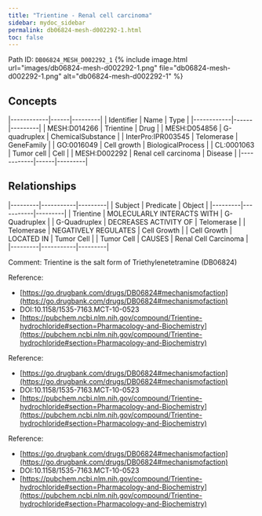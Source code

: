 ```yaml
---
title: "Trientine - Renal cell carcinoma"
sidebar: mydoc_sidebar
permalink: db06824-mesh-d002292-1.html
toc: false 
---
```



Path ID: `DB06824_MESH_D002292_1`
{% include image.html url="images/db06824-mesh-d002292-1.png" file="db06824-mesh-d002292-1.png" alt="db06824-mesh-d002292-1" %}

## Concepts

|------------|------|---------|
| Identifier | Name | Type    |
|------------|------|---------|
| MESH:D014266 | Trientine | Drug |
| MESH:D054856 | G-quadruplex | ChemicalSubstance |
| InterPro:IPR003545 | Telomerase | GeneFamily |
| GO:0016049 | Cell growth | BiologicalProcess |
| CL:0001063 | Tumor cell | Cell |
| MESH:D002292 | Renal cell carcinoma | Disease |
|------------|------|---------|

## Relationships

|---------|-----------|---------|
| Subject | Predicate | Object  |
|---------|-----------|---------|
| Trientine | MOLECULARLY INTERACTS WITH | G-Quadruplex |
| G-Quadruplex | DECREASES ACTIVITY OF | Telomerase |
| Telomerase | NEGATIVELY REGULATES | Cell Growth |
| Cell Growth | LOCATED IN | Tumor Cell |
| Tumor Cell | CAUSES | Renal Cell Carcinoma |
|---------|-----------|---------|

Comment: Trientine is the salt form of Triethylenetetramine (DB06824)

Reference: 
  - [https://go.drugbank.com/drugs/DB06824#mechanismofaction](https://go.drugbank.com/drugs/DB06824#mechanismofaction)
  - DOI:10.1158/1535-7163.MCT-10-0523
  - [https://pubchem.ncbi.nlm.nih.gov/compound/Trientine-hydrochloride#section=Pharmacology-and-Biochemistry](https://pubchem.ncbi.nlm.nih.gov/compound/Trientine-hydrochloride#section=Pharmacology-and-Biochemistry)

Reference: 
  - [https://go.drugbank.com/drugs/DB06824#mechanismofaction](https://go.drugbank.com/drugs/DB06824#mechanismofaction)
  - DOI:10.1158/1535-7163.MCT-10-0523
  - [https://pubchem.ncbi.nlm.nih.gov/compound/Trientine-hydrochloride#section=Pharmacology-and-Biochemistry](https://pubchem.ncbi.nlm.nih.gov/compound/Trientine-hydrochloride#section=Pharmacology-and-Biochemistry)

Reference: 
  - [https://go.drugbank.com/drugs/DB06824#mechanismofaction](https://go.drugbank.com/drugs/DB06824#mechanismofaction)
  - DOI:10.1158/1535-7163.MCT-10-0523
  - [https://pubchem.ncbi.nlm.nih.gov/compound/Trientine-hydrochloride#section=Pharmacology-and-Biochemistry](https://pubchem.ncbi.nlm.nih.gov/compound/Trientine-hydrochloride#section=Pharmacology-and-Biochemistry)

